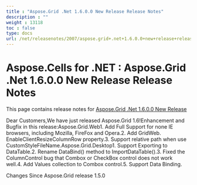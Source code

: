 ```yaml
---
title : "Aspose.Grid .Net 1.6.0.0 New Release Release Notes" 
description : "" 
weight : 13118 
toc : false
type: docs
url: /net/releasenotes/2007/aspose.grid+.net+1.6.0.0+new+release+release+notes/
---
```


# Aspose.Cells for .NET : Aspose.Grid .Net 1.6.0.0 New Release Release Notes


This page contains release notes for [Aspose.Grid .Net 1.6.0.0 New Release](http://www.aspose.com/downloads/cells/net/new-releases/aspose.grid-.net-1.6.0.0-new-release/)

Dear Customers,We have just released Aspose.Grid 1.6!Enhancement and Bugfix in this release:Aspose.Grid.Web1. Add Full Support for none IE browsers, including Mozilla, FireFox and Opera.2. Add GridWeb. EnableClientResizeColumnRow property.3. Support relative path when use CustomStyleFileName.Aspose.Grid.Desktop1. Support Exporting to DataTable.2. Rename DataBind() method to ImportDataTable().3. Fixed the ColumnControl bug that Combox or CheckBox control does not work well.4. Add Values collection to Combox control.5. Support Data Binding.

Changes Since Aspose.Grid release 1.5.0

